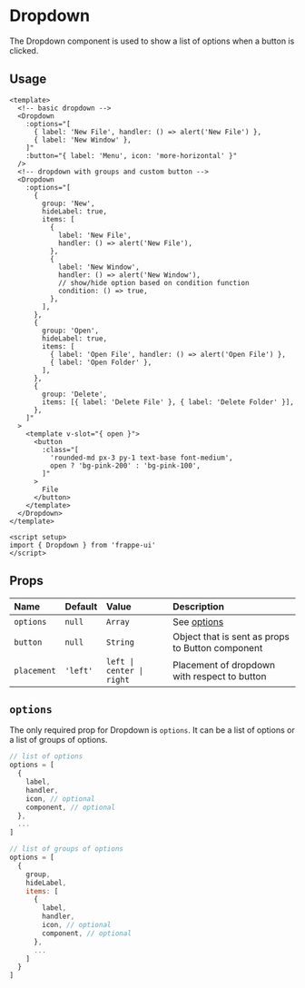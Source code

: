 <script setup>
import { Dropdown } from '../../src/index'
let alert = text => window.alert(text)
</script>

# Dropdown

The Dropdown component is used to show a list of options when a button is
clicked.

## Usage

<Story class="gap-4 overflow-visible">
  <Dropdown
    :options="[
      { label: 'Edit', icon: 'edit', handler: () => alert('New File') },
      { label: 'Delete', icon: 'trash', handler: () => alert('New File') },
    ]"
    :button="{ label: 'Menu', icon: 'more-horizontal' }"
  />
  <Dropdown
    :options="[
      {
        group: 'New',
        hideLabel: true,
        items: [
          {
            label: 'New File',
            handler: () => alert('New File'),
          },
          {
            label: 'New Window',
            handler: () => alert('New Window'),
            // show/hide option based on condition function
            condition: () => true,
          },
        ],
      },
      {
        group: 'Open',
        hideLabel: true,
        items: [
          { label: 'Open File', handler: () => alert('Open File') },
          { label: 'Open Folder' },
        ],
      },
      {
        group: 'Delete',
        items: [{ label: 'Delete File' }, { label: 'Delete Folder' }],
      },
    ]"
  >
    <template v-slot="{ open }">
      <button
        :class="[
          'rounded-md px-3 py-1 text-base font-medium',
          open ? 'bg-pink-200' : 'bg-pink-100',
        ]"
      >
        File
      </button>
    </template>
  </Dropdown>
</Story>

```vue
<template>
  <!-- basic dropdown -->
  <Dropdown
    :options="[
      { label: 'New File', handler: () => alert('New File') },
      { label: 'New Window' },
    ]"
    :button="{ label: 'Menu', icon: 'more-horizontal' }"
  />
  <!-- dropdown with groups and custom button -->
  <Dropdown
    :options="[
      {
        group: 'New',
        hideLabel: true,
        items: [
          {
            label: 'New File',
            handler: () => alert('New File'),
          },
          {
            label: 'New Window',
            handler: () => alert('New Window'),
            // show/hide option based on condition function
            condition: () => true,
          },
        ],
      },
      {
        group: 'Open',
        hideLabel: true,
        items: [
          { label: 'Open File', handler: () => alert('Open File') },
          { label: 'Open Folder' },
        ],
      },
      {
        group: 'Delete',
        items: [{ label: 'Delete File' }, { label: 'Delete Folder' }],
      },
    ]"
  >
    <template v-slot="{ open }">
      <button
        :class="[
          'rounded-md px-3 py-1 text-base font-medium',
          open ? 'bg-pink-200' : 'bg-pink-100',
        ]"
      >
        File
      </button>
    </template>
  </Dropdown>
</template>

<script setup>
import { Dropdown } from 'frappe-ui'
</script>
```

## Props

| Name        | Default  | Value                     | Description                                      |
| :---------- | :------- | :------------------------ | :----------------------------------------------- |
| `options`   | `null`   | `Array`                   | See [options](#options)                          |
| `button`    | `null`   | `String`                  | Object that is sent as props to Button component |
| `placement` | `'left'` | `left \| center \| right` | Placement of dropdown with respect to button     |

## `options`

The only required prop for Dropdown is `options`. It can be a list of options or
a list of groups of options.

```js
// list of options
options = [
  {
    label,
    handler,
    icon, // optional
    component, // optional
  },
  ...
]

// list of groups of options
options = [
  {
    group,
    hideLabel,
    items: [
      {
        label,
        handler,
        icon, // optional
        component, // optional
      },
      ...
    ]
  }
]
```

